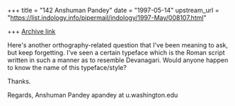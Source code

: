 +++
title = "142 Anshuman Pandey"
date = "1997-05-14"
upstream_url = "https://list.indology.info/pipermail/indology/1997-May/008107.html"

+++
[Archive link](https://list.indology.info/pipermail/indology/1997-May/008107.html)


Here's another orthography-related question that I've been meaning to ask,
but keep forgetting. I've seen a certain typeface which is the Roman
script written in such a manner as to resemble Devanagari. Would anyone
happen to know the name of this typeface/style?

Thanks.

Regards,
Anshuman Pandey
apandey at u.washington.edu





